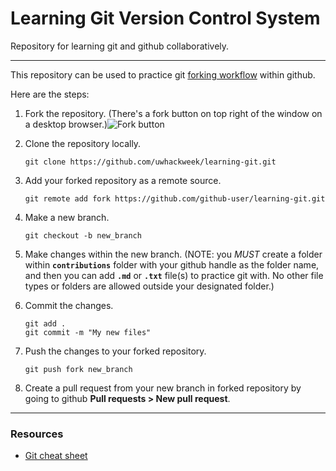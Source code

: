 # Learning Git Version Control System

Repository for learning git and github collaboratively.

---

This repository can be used to practice git [forking workflow](https://www.atlassian.com/git/tutorials/comparing-workflows/forking-workflow) within github.

Here are the steps:

1. Fork the repository. (There's a fork button on top right of the window on a desktop browser.)![Fork button](https://user-images.githubusercontent.com/17802172/116761105-95b42b00-a9cb-11eb-8332-37b68b432406.png)
2. Clone the repository locally. 
    
    ```
    git clone https://github.com/uwhackweek/learning-git.git
    ```
    
3. Add your forked repository as a remote source.

    ```
    git remote add fork https://github.com/github-user/learning-git.git
    ```

4. Make a new branch.

    ```
    git checkout -b new_branch
    ```

4. Make changes within the new branch. (NOTE: you *MUST* create a folder within **`contributions`** folder with your github handle as the folder name, and then you can add **`.md`** or **`.txt`** file(s) to practice git with. No other file types or folders are allowed outside your designated folder.)

5. Commit the changes.

    ```
    git add .
    git commit -m "My new files"
    ```

6. Push the changes to your forked repository.

    ```
    git push fork new_branch
    ```

7. Create a pull request from your new branch in forked repository by going to github **Pull requests > New pull request**.

---
### Resources

- [Git cheat sheet](https://training.github.com/downloads/github-git-cheat-sheet.pdf)
    
